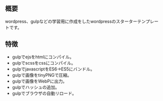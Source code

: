 ## 概要
wordpress、gulpなどの学習用に作成をしたwordpressのスターターテンプレートです。

## 特徴
- gulpでejsをhtmlにコンパイル。
- gulpでscssをcssにコンパイル。
- gulpでjavascriptをES6→ES5にバンドル。
- gulpで画像をtinyPNGで圧縮。
- gulpで画像をWebPに出力。
- gulpでハッシュの追加。
- gulpでブラウザの自動リロード。
